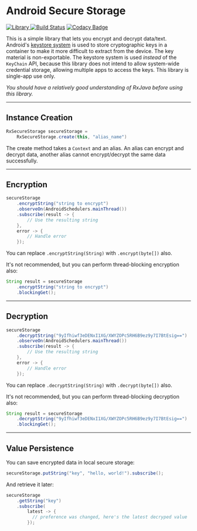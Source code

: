 # Android Secure Storage

[ ![Library](https://api.bintray.com/packages/drummer-aidan/maven/android-secure-storage/images/download.svg) ](https://bintray.com/drummer-aidan/maven/android-secure-storage/_latestVersion)
[![Build Status](https://travis-ci.org/afollestad/android-secure-storage.svg?branch=master)](https://travis-ci.org/afollestad/android-secure-storage)
[![Codacy Badge](https://api.codacy.com/project/badge/Grade/ace68cb79e6243a79d00da6be87bdb21)](https://www.codacy.com/app/drummeraidan_50/android-secure-storage?utm_source=github.com&amp;utm_medium=referral&amp;utm_content=afollestad/android-secure-storage&amp;utm_campaign=Badge_Grade)

This is a simple library that lets you encrypt and decrypt data/text. Android's
[keystore system](https://developer.android.com/training/articles/keystore.html) is used to store
cryptographic keys in a container to make it more difficult to extract from the device. The key
material is non-exportable. The keystore system is used *instead* of the `KeyChain` API, because
this library does not intend to allow system-wide credential storage, allowing multiple apps to
access the keys. This library is single-app use only.

*You should have a relatively good understanding of RxJava before using this library.*

---

## Instance Creation

```java
RxSecureStorage secureStorage =
    RxSecureStorage.create(this, "alias_name")
```

The create method takes a `Context` and an alias. An alias can encrypt and decrypt data, another
alias cannot encrypt/decrypt the same data successfully.

---

## Encryption

```java
secureStorage
    .encryptString("string to encrypt")
    .observeOn(AndroidSchedulers.mainThread())
    .subscribe(result -> {
        // Use the resulting string
    },
    error -> {
        // Handle error
    });
```

You can replace `.encryptString(String)` with `.encrypt(byte[])` also.

It's not recommended, but you can perform thread-blocking encryption also:

```java
String result = secureStorage
    .encryptString("string to encrypt")
    .blockingGet();
```

---

## Decryption

```java
secureStorage
    .decryptString("9yIfhiwf3eDENxI1XG/XWYZOPc5RH6B9ez9y7I7BtEsig==")
    .observeOn(AndroidSchedulers.mainThread())
    .subscribe(result -> {
        // Use the resulting string
    },
    error -> {
        // Handle error
    });
```

You can replace `.decryptString(String)` with `.decrypt(byte[])` also.

It's not recommended, but you can perform thread-blocking decryption also:

```java
String result = secureStorage
    .decryptString("9yIfhiwf3eDENxI1XG/XWYZOPc5RH6B9ez9y7I7BtEsig==")
    .blockingGet();
```

---

## Value Persistence

You can save encrypted data in local secure storage:

```java
secureStorage.putString("key", "hello, world!").subscribe();
```

And retrieve it later:

```java
secureStorage
    .getString("key")
    .subscribe(
        latest -> {
          // preference was changed, here's the latest decryped value
        });
```
